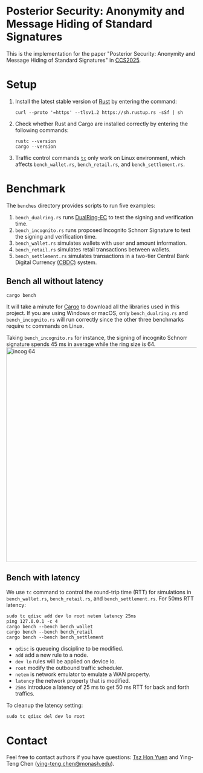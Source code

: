 # Posterior Security: Anonymity and Message Hiding of Standard Signatures

This is the implementation for the paper "Posterior Security: Anonymity and Message Hiding of Standard Signatures" in [CCS2025](https://www.sigsac.org/ccs/CCS2025/).

# Setup

1. Install the latest stable version of [Rust](https://doc.rust-lang.org/book/ch01-01-installation.html) by entering the command:
   ```
   curl --proto '=https' --tlsv1.2 https://sh.rustup.rs -sSf | sh
   ```
2. Check whether Rust and Cargo are installed correctly by entering the following commands:
   ```
   rustc --version
   cargo --version
   ```
3. Traffic control commands [`tc`](https://man7.org/linux/man-pages/man8/tc.8.html) only work on Linux environment, which affects `bench_wallet.rs`, `bench_retail.rs`, and  `bench_settlement.rs`.

# Benchmark

The `benches` directory provides scripts to run five examples:
1. `bench_dualring.rs` runs [DualRing-EC](https://eprint.iacr.org/2021/1213) to test the signing and verification time.
2. `bench_incognito.rs` runs proposed Incognito Schnorr Signature to test the signing and verification time.
3. `bench_wallet.rs` simulates wallets with user and amount information.
4. `bench_retail.rs` simulates retail transactions between wallets.
5. `bench_settlement.rs` simulates transactions in a two-tier Central Bank Digital Currency [(CBDC)](https://www.bis.org/publ/othp57.pdf) system.


## Bench all without latency

```
cargo bench
```
It will take a minute for [Cargo](https://doc.rust-lang.org/book/ch01-03-hello-cargo.html) to download all the libraries used in this project. If you are using Windows or macOS, only `bench_dualring.rs` and `bench_incognito.rs` will run correctly since the other three benchmarks require `tc` commands on Linux.

Taking `bench_incognito.rs` for instance, the signing of incognito Schnorr signature spends 45 ms in average while the ring size is 64.
<img width="567" alt="incog 64" src="https://github.com/user-attachments/assets/68be43c7-452a-4fe8-bd6e-00c44e69d5a9" />


## Bench with latency

We use `tc` command to control the round-trip time (RTT) for simulations in `bench_wallet.rs`, `bench_retail.rs`, and  `bench_settlement.rs`. For 50ms RTT latency:
```
sudo tc qdisc add dev lo root netem latency 25ms
ping 127.0.0.1 -c 4
cargo bench --bench bench_wallet
cargo bench --bench bench_retail
cargo bench --bench bench_settlement
```

- `qdisc` is queueing discipline to be modified.
- `add` add a new rule to a node.
- `dev lo` rules will be applied on device lo.
- `root` modify the outbound traffic scheduler.
- `netem` is network emulator to emulate a WAN property.
- `latency` the network property that is modified.
- `25ms` introduce a latency of 25 ms to get 50 ms RTT for back and forth traffics.

To cleanup the latency setting:
```
sudo tc qdisc del dev lo root
```

# Contact

Feel free to contact authors if you have questions:
[Tsz Hon Yuen](https://thyuen.github.io/) and Ying-Teng Chen (ying-teng.chen@monash.edu).
